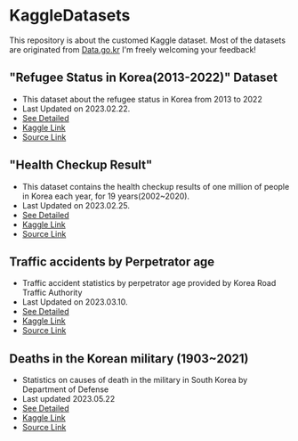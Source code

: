 # KaggleDatasets
This repository is about the customed Kaggle dataset.
Most of the datasets are originated from [Data.go.kr](https://www.data.go.kr/index.do)
I'm freely welcoming your feedback!

## "Refugee Status in Korea(2013-2022)" Dataset
- This dataset about the refugee status in Korea from 2013 to 2022
- Last Updated on 2023.02.22.
- [See Detailed](https://github.com/hongseoi/KaggleDatasets/tree/main/Refugee%20Status%20at%20Korea(2013-2022))
- [Kaggle Link](https://www.kaggle.com/datasets/hongseoi/refugee-status-at-korea2013-2022)
- [Source Link](https://www.data.go.kr/data/15112444/fileData.do)

## "Health Checkup Result"
- This dataset contains the health checkup results of one million of people in Korea each year, for 19 years(2002~2020).
- Last Updated on 2023.02.25.
- [See Detailed](https://github.com/hongseoi/KaggleDatasets/tree/main/Health%20Checkup%20Result)
- [Kaggle Link](https://www.kaggle.com/datasets/hongseoi/health-checkup-result)
- [Source Link](https://www.data.go.kr/data/15007122/fileData.do#tab-layer-file)

## Traffic accidents by Perpetrator age
- Traffic accident statistics by perpetrator age provided by Korea Road Traffic Authority
- Last Updated on 2023.03.10.
- [See Detailed](https://github.com/hongseoi/KaggleDatasets/tree/main/Traffic%20accidents%20by%20Perpetrator%20age)
- [Kaggle Link](https://www.kaggle.com/datasets/hongseoi/traffic-accidents-by-perpetrator-age)
- [Source Link](https://www.data.go.kr/tcs/dss/selectFileDataDetailView.do?publicDataPk=15070183#/layer_data_infomation)

## Deaths in the Korean military (1903~2021)
- Statistics on causes of death in the military in South Korea by Department of Defense
- Last updated 2023.05.22
- [See Detailed]()
- [Kaggle Link]()
- [Source Link](https://www.index.go.kr/unity/potal/main/EachDtlPageDetail.do?idx_cd=1701)

